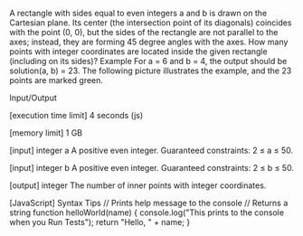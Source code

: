 A rectangle with sides equal to even integers a and b is drawn on the Cartesian plane. Its center (the intersection point of its diagonals) coincides with the point (0, 0), but the sides of the rectangle are not parallel to the axes; instead, they are forming 45 degree angles with the axes.
How many points with integer coordinates are located inside the given rectangle (including on its sides)?
Example
For a = 6 and b = 4, the output should be
solution(a, b) = 23.
The following picture illustrates the example, and the 23 points are marked green.

Input/Output


[execution time limit] 4 seconds (js)


[memory limit] 1 GB


[input] integer a
A positive even integer.
Guaranteed constraints:
2 ≤ a ≤ 50.


[input] integer b
A positive even integer.
Guaranteed constraints:
2 ≤ b ≤ 50.


[output] integer
The number of inner points with integer coordinates.


[JavaScript] Syntax Tips
// Prints help message to the console
// Returns a string
function helloWorld(name) {
    console.log("This prints to the console when you Run Tests");
    return "Hello, " + name;
}


